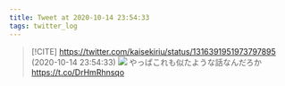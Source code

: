 ```yaml
---
title: Tweet at 2020-10-14 23:54:33
tags: twitter_log
---
```


> [!CITE] https://twitter.com/kaisekiriu/status/1316391951973797895 (2020-10-14 23:54:33)
> ![](https://twitter.com/kaisekiriu/status/1316391951973797895)
> やっぱこれも似たような話なんだろか
> https://t.co/DrHmRhnsqo
